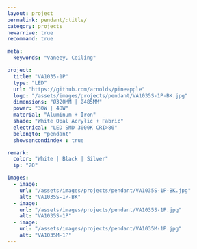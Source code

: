 ```yaml
---
layout: project
permalink: pendant/:title/
category: projects
newarrive: true
recommand: true

meta:
  keywords: "Vaneey, Ceiling"

project:
  title: "VA1035-1P"
  type: "LED"
  url: "https://github.com/arnolds/pineapple"
  logo: "/assets/images/projects/pendant/VA1035S-1P-BK.jpg"
  dimensions: "Ø320MM | Ø485MM"
  power: "30W | 48W"
  material: "Aluminum + Iron"
  shade: "White Opal Acrylic + Fabric"
  electrical: "LED SMD 3000K CRI>80"
  belongto: "pendant"
  showsencondindex : true

remark:
  color: "White | Black | Silver"
  ip: "20"

images:
  - image:
    url: "/assets/images/projects/pendant/VA1035S-1P-BK.jpg"
    alt: "VA1035S-1P-BK"
  - image:
    url: "/assets/images/projects/pendant/VA1035S-1P.jpg"
    alt: "VA1035S-1P"
  - image:
    url: "/assets/images/projects/pendant/VA1035M-1P.jpg"
    alt: "VA1035M-1P"
---
```

